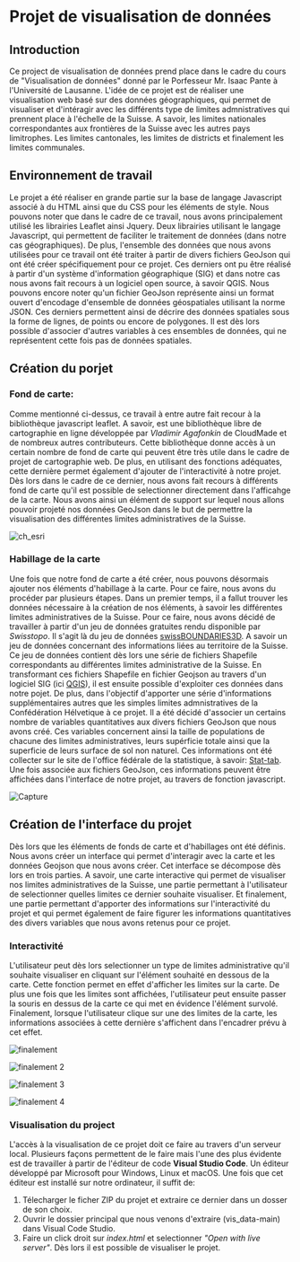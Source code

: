 # Projet de visualisation de données

## Introduction                                                                 

Ce project de visualisation de données prend place dans le cadre du cours de "Visualisation de données" donné par le Porfesseur Mr. Isaac Pante à l'Université de Lausanne.
L'idée de ce projet est de réaliser une visualisation web basé sur des données géographiques, qui permet de visualiser et d'intéragir avec les différents type de limites
admnistratives qui prennent place à l'échelle de la Suisse. A savoir, les limites nationales correspondantes aux frontières de la Suisse avec les autres pays limitrophes. Les limites cantonales, les limites de districts et finalement les limites communales.



## Environnement de travail

Le projet a été réaliser en grande partie sur la base de langage Javascript associé à du HTML ainsi que du CSS pour les éléments de style. Nous pouvons noter que dans le cadre de ce travail, nous avons principalement utilisé les librairies Leaflet ainsi Jquery. Deux librairies utilisant le langage Javascript, qui permettent de faciliter le traitement de données (dans notre cas géographiques).
De plus, l'ensemble des données que nous avons utilisées pour ce travail ont été traiter à partir de divers fichiers GeoJson qui ont été créer spécifiquement pour ce projet. Ces derniers ont pu être réalisé à partir d'un système d'information géographique (SIG) et dans notre cas nous avons fait recours à un logiciel open source, à savoir QGIS. Nous pouvons encore noter qu'un fichier GeoJson représente ainsi un format ouvert d'encodage d'ensemble de données géospatiales utilisant la norme JSON. Ces derniers permettent ainsi de décrire des données spatiales sous la forme de lignes, de points ou encore de polygones. Il est dès lors possible d'associer d'autres variables à ces ensembles de données, qui ne représentent cette fois pas de données spatiales.


## Création du porjet

### Fond de carte: 

Comme mentionné ci-dessus, ce travail à entre autre fait recour à la bibliothèque javascript leaflet. A savoir, est une bibliothèque libre de cartographie en ligne développée par _Vladimir Agafonkin_ de CloudMade et de nombreux autres contributeurs. Cette bibliothèque donne accès à un certain nombre de fond de carte qui peuvent être très utile dans le cadre de projet de cartographie web. De plus, en utilisant des fonctions adéquates, cette dernière permet également d'ajouter de l'interactivité à notre projet. Dès lors dans le cadre de ce dernier, nous avons fait recours à différents fond de carte qu'il est possible de selectionner directement dans l'afficahge de la carte. Nous avons ainsi un élément de support sur lequel nous allons pouvoir projeté nos données GeoJson dans le but de permettre la visualisation des différentes limites administratives de la Suisse.

![ch_esri](https://user-images.githubusercontent.com/81638170/148357329-06e40d3d-6615-4fc8-ad14-881efc3f9b9e.JPG)



### Habillage de la carte

Une fois que notre fond de carte a été créer, nous pouvons désormais ajouter nos éléments d'habillage à la carte. Pour ce faire, nous avons du procéder par plusieurs étapes. Dans un premier temps, il a fallut trouver les données nécessaire à la création de nos éléments, à savoir les différentes limites administratives de la Suisse. Pour ce faire, nous avons décidé de travailler à partir d'un jeu de données gratuites rendu disponible par _Swisstopo_. Il s'agit là du jeu de données [swissBOUNDARIES3D](https://www.swisstopo.admin.ch/fr/geodata/landscape/boundaries3d.html). A savoir un jeu de données concernant des informations liées au territoire de la Suisse. 
Ce jeu de données contient dès lors une série de fichiers Shapefile correspondants au différentes limites administrative de la Suisse. En transformant ces fichiers Shapefile en fichier Geojson au travers d'un logiciel SIG (ici [QGIS](https://www.qgis.org/fr/site/)), il est ensuite possible d'exploiter ces données dans notre pojet. 
De plus, dans l'objectif d'apporter une série d'informations supplémentaires autres que les simples limites admnistratives de la Confédération Hélvetique à ce projet. Il a été décidé d'associer un certains nombre de variables quantitatives aux divers fichiers GeoJson que nous avons créé. Ces  variables concernent ainsi la taille de populations de chacune des limites administratives, leurs supérficie totale ainsi que la superficie de leurs surface de sol non naturel. Ces informations ont été collecter sur le site de l'office fédérale de la statistique, à savoir: [Stat-tab](https://www.bfs.admin.ch/bfs/fr/home/services/recherche/stat-tab-donnees-interactives.html). Une fois associée aux fichiers GeoJson, ces informations peuvent être affichées dans l'interface de notre projet, au travers de fonction javascript.

![Capture](https://user-images.githubusercontent.com/81638170/148370274-8191f090-0941-41e3-8424-cbe41a640f4b.JPG) 




## Création de l'interface du projet 

Dès lors que les éléments de fonds de carte et d'habillages ont été définis. Nous avons créer un interface qui permet d'interagir avec la carte et les données Geojson que nous avons créer. Cet interface se décompose dès lors en trois parties. A savoir, une carte interactive qui permet de visualiser nos limites administratives de la Suisse, une partie permettant à l'utilisateur de selectionner quelles limites ce dernier souhaite visualiser. Et finalement, une partie permettant d'apporter des informations sur l'interactivité du projet et qui permet également de faire figurer les informations quantitatives des divers variables que nous avons retenus pour ce projet.



### Interactivité 

L'utilisateur peut dès lors selectionner un type de limites administrative qu'il souhaite visualiser en cliquant sur l'élément souhaité en dessous de la carte. Cette fonction permet en effet d'afficher les limites sur la carte. De plus une fois que les limites sont affichées, l'utilisateur peut ensuite passer la souris en dessus de la carte ce qui met en évidence l'élément survolé. Finalement, lorsque l'utilisateur clique sur une des limites de la carte, les informations associées à cette dernière s'affichent dans l'encadrer prévu à cet effet.

![finalement](https://user-images.githubusercontent.com/81638170/171653537-f5366db8-d88b-424d-a8eb-9293b7637397.png)

![finalement 2](https://user-images.githubusercontent.com/81638170/171653587-266fed85-43cd-465f-82d6-4406b594bb74.png)

![finalement 3](https://user-images.githubusercontent.com/81638170/171653622-406f9010-3d60-490e-ade5-ab702acd9c68.png)

![finalement 4](https://user-images.githubusercontent.com/81638170/171653648-c0d17ee8-7a11-42ff-a192-446dbfbc81ef.png)



### Visualisation du project 

L'accès à la visualisation de ce projet doit ce faire au travers d'un serveur local. Plusieurs façons permettent de le faire mais l'une des plus évidente est de travailler à partir de l'éditeur de code **Visual Studio Code**. Un éditeur développé par Microsoft pour Windows, Linux et macOS. Une fois que cet éditeur est installé sur notre ordinateur, il suffit de: 

  1. Télecharger le ficher ZIP du projet et extraire ce dernier dans un dosser de son choix.
  2. Ouvrir le dossier principal que nous venons d'extraire (vis_data-main) dans Visual Code Studio.
  3. Faire un click droit sur _index.html_ et selectionner _"Open with live server"_. Dès lors il est possible de visualiser le projet.






